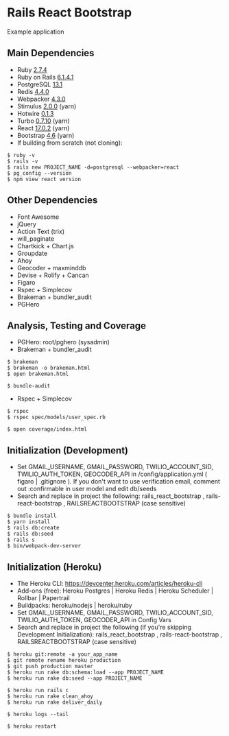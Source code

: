 # Rails React Bootstrap

Example application


## Main Dependencies

* Ruby [2.7.4](https://www.ruby-lang.org/en/downloads/releases/)
* Ruby on Rails [6.1.4.1](https://rubygems.org/gems/rails/versions)
* PostgreSQL [13.1](https://www.postgresql.org/support/versioning/)
* Redis [4.4.0](https://rubygems.org/gems/redis/versions)
* Webpacker [4.3.0](https://rubygems.org/gems/webpacker/versions)
* Stimulus [2.0.0](https://github.com/hotwired/stimulus/releases) (yarn)
* Hotwire [0.1.3](https://rubygems.org/gems/hotwire-rails/versions)
* Turbo [0.7.10](https://rubygems.org/gems/turbo-rails/versions) (yarn)
* React [17.0.2](https://reactjs.org/versions/) (yarn)
* Bootstrap [4.6](https://getbootstrap.com/docs/versions/) (yarn)
* If building from scratch (not cloning):
```
$ ruby -v
$ rails -v
$ rails new PROJECT_NAME -d=postgresql --webpacker=react
$ pg_config --version
$ npm view react version
```


## Other Dependencies

* Font Awesome
* jQuery
* Action Text (trix)
* will_paginate
* Chartkick + Chart.js
* Groupdate
* Ahoy
* Geocoder + maxminddb
* Devise + Rolify + Cancan
* Figaro
* Rspec + Simplecov
* Brakeman + bundler_audit
* PGHero


## Analysis, Testing and Coverage

* PGHero: root/pghero (sysadmin)
* Brakeman + bundler_audit
```
$ brakeman
$ brakeman -o brakeman.html
$ open brakeman.html

$ bundle-audit
```
* Rspec + Simplecov
```
$ rspec
$ rspec spec/models/user_spec.rb

$ open coverage/index.html
```


## Initialization (Development)

* Set GMAIL_USERNAME, GMAIL_PASSWORD, TWILIO_ACCOUNT_SID, TWILIO_AUTH_TOKEN, GEOCODER_API in /config/application.yml ( figaro | .gitignore ). If you don't want to use verification email, comment out :confirmable in user model and edit db/seeds
* Search and replace in project the following:  rails_react_bootstrap , rails-react-bootstrap , RAILSREACTBOOTSTRAP (case sensitive)
```
$ bundle install
$ yarn install
$ rails db:create
$ rails db:seed
$ rails s
$ bin/webpack-dev-server
```


## Initialization (Heroku)

* The Heroku CLI: https://devcenter.heroku.com/articles/heroku-cli
* Add-ons (free): Heroku Postgres | Heroku Redis | Heroku Scheduler | Rollbar | Papertrail
* Buildpacks: heroku/nodejs | heroku/ruby
* Set GMAIL_USERNAME, GMAIL_PASSWORD, TWILIO_ACCOUNT_SID, TWILIO_AUTH_TOKEN, GEOCODER_API in Config Vars
* Search and replace in project the following (if you're skipping Development Initialization):  rails_react_bootstrap , rails-react-bootstrap , RAILSREACTBOOTSTRAP (case sensitive)
```
$ heroku git:remote -a your_app_name
$ git remote rename heroku production
$ git push production master
$ heroku run rake db:schema:load --app PROJECT_NAME
$ heroku run rake db:seed --app PROJECT_NAME

$ heroku run rails c
$ heroku run rake clean_ahoy
$ heroku run rake deliver_daily

$ heroku logs --tail

$ heroku restart
```
